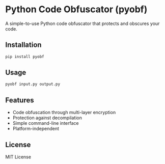 # Python Code Obfuscator (pyobf)

A simple-to-use Python code obfuscator that protects and obscures your code.

## Installation

```bash
pip install pyobf
```

## Usage

```bash
pyobf input.py output.py
```

## Features

- Code obfuscation through multi-layer encryption
- Protection against decompilation
- Simple command-line interface
- Platform-independent

## License

MIT License
